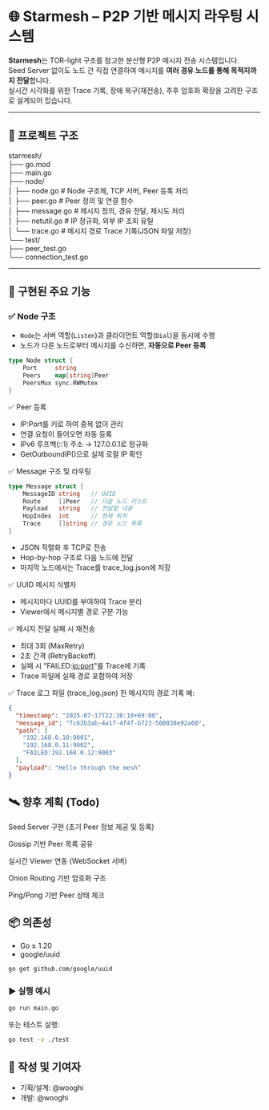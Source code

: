 # 🌐 Starmesh – P2P 기반 메시지 라우팅 시스템

**Starmesh**는 TOR-light 구조를 참고한 분산형 P2P 메시지 전송 시스템입니다.  
Seed Server 없이도 노드 간 직접 연결하여 메시지를 **여러 경유 노드를 통해 목적지까지 전달**합니다.  
실시간 시각화를 위한 Trace 기록, 장애 복구(재전송), 추후 암호화 확장을 고려한 구조로 설계되어 있습니다.

---

## 📁 프로젝트 구조

starmesh/  
├── go.mod  
├── main.go  
├── node/  
│ ├── node.go # Node 구조체, TCP 서버, Peer 등록 처리  
│ ├── peer.go # Peer 정의 및 연결 함수  
│ ├── message.go # 메시지 정의, 경유 전달, 재시도 처리  
│ ├── netutil.go # IP 정규화, 외부 IP 조회 유틸  
│ └── trace.go # 메시지 경로 Trace 기록(JSON 파일 저장)  
└── test/  
├── peer_test.go  
└── connection_test.go  


---

## 🧩 구현된 주요 기능

### ✅ Node 구조

- `Node`는 서버 역할(`Listen`)과 클라이언트 역할(`Dial`)을 동시에 수행
- 노드가 다른 노드로부터 메시지를 수신하면, **자동으로 Peer 등록**

```go
type Node struct {
    Port     string
    Peers    map[string]Peer
    PeersMux sync.RWMutex
}
```

✅ Peer 등록
 - IP:Port를 키로 하여 중복 없이 관리
 - 연결 요청이 들어오면 자동 등록
 - IPv6 루프백(::1) 주소 → 127.0.0.1로 정규화
 - GetOutboundIP()으로 실제 로컬 IP 확인

✅ Message 구조 및 라우팅
```go
type Message struct {
    MessageID string   // UUID
    Route     []Peer   // 다음 노드 리스트
    Payload   string   // 전달할 내용
    HopIndex  int      // 현재 위치
    Trace     []string // 경유 노드 목록
}
```
 - JSON 직렬화 후 TCP로 전송
 - Hop-by-hop 구조로 다음 노드에 전달
 - 마지막 노드에서는 Trace를 trace_log.json에 저장

✅ UUID 메시지 식별자
 - 메시지마다 UUID를 부여하여 Trace 분리
 - Viewer에서 메시지별 경로 구분 가능

✅ 메시지 전달 실패 시 재전송
 - 최대 3회 (MaxRetry)
 - 2초 간격 (RetryBackoff)
 - 실패 시 "FAILED:<ip:port>"를 Trace에 기록
 - Trace 파일에 실패 경로 포함하여 저장

✅ Trace 로그 파일 (trace_log.json)
한 메시지의 경로 기록 예:

```json
{
  "timestamp": "2025-07-17T22:30:10+09:00",
  "message_id": "fc62b3ab-4a1f-4f4f-b723-508038e92a60",
  "path": [
    "192.168.0.10:9001",
    "192.168.0.11:9002",
    "FAILED:192.168.0.12:9003"
  ],
  "payload": "Hello through the mesh"
}
```

## 🛰️ 향후 계획 (Todo)
 Seed Server 구현 (초기 Peer 정보 제공 및 등록)

 Gossip 기반 Peer 목록 공유

 실시간 Viewer 연동 (WebSocket 서버)

 Onion Routing 기반 암호화 구조

 Ping/Pong 기반 Peer 상태 체크

## 📦 의존성
 - Go ≥ 1.20
 - google/uuid

```bash
go get github.com/google/uuid
```

### ▶ 실행 예시
```bash
go run main.go
```
또는 테스트 실행:

```bash
go test -v ./test
```

## 👥 작성 및 기여자
 - 기획/설계: @wooghi
 - 개발: @wooghi